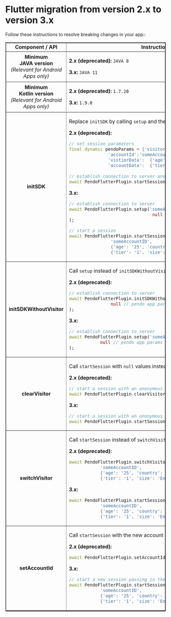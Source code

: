 # Flutter migration from version 2.x to version 3.x


Follow these instructions to resolve breaking changes in your app::

<table border =2>

<tr>
<td align=center><b>Component / API</td>
<td align=center><b>Instructions</b></td>
</tr>

<!--- new row --->

<tr>
<td align=center><b>Minimum <br> JAVA version</b> <br> <i> (Relevant for Android Apps only) </td>
<td>

<b>2.x (deprecated):</b> `JAVA 8`

<b>3.x:</b> `JAVA 11`

</td>
</tr>

<!--- new row --->

<tr>
<td align=center><b>Minimum <br> Kotlin version</b> <br> <i> (Relevant for Android Apps only) </td>
<td>

<b>2.x (deprecated):</b> `1.7.20`

<b>3.x:</b> `1.9.0`

</td>
</tr>

<!--- new row --->

<tr>
<td align=center><b>initSDK </td>
<td>

Replace `initSDK` by calling `setup` and then `startSession`.

<b>2.x (deprecated):</b>

```dart
// set session paramaters
final dynamic pendoParams = {'visitorId':'someVisitorID',
               'accountId':'someAccountID',
               'vistiorData':  {'age':'25', 'country':'USA'},
               'accountData':  {'tier': '1', 'size':'Enterprise'}};
                     
// establish connection to server and start a session
await PendoFlutterPlugin.startSession('someAppKey', pendoParams);
```

<b>3.x:</b>

```dart
// establish connection to server
await PendoFlutterPlugin.setup('someAppKey'
                                null // pendo app params
);

// start a session
await PendoFlutterPlugin.startSession('someVisitorID', 
                'someAccountID', 
                {'age': '25', 'country': 'USA'}, 
                {'tier': '1', 'size': 'Enterprise'});
```

</td>
</tr>

<!--- new row --->

<tr>
<td align=center><b>initSDKWithoutVisitor </td>
<td>

Call `setup` instead of `initSDKWithoutVisitor`.

<b>2.x (deprecated):</b>

```dart
// establish connection to server
await PendoFlutterPlugin.initSDKWithoutVisitor('someAppKey'
                null // pendo app params
);
```

<b>3.x:</b>


```dart
// establish connection to server
await PendoFlutterPlugin.setup('someAppKey'
            null // pendo app params
);
```

</td>
</tr>

<!--- new row --->

<tr>
<td align=center><b>clearVisitor </td>
<td>

Call `startSession` with `null` values instead of `clearVisitor`.

<b>2.x (deprecated):</b>

```dart
// start a session with an anonymous visitor
await PendoFlutterPlugin.clearVisitor()
```

<b>3.x:</b>

```dart
// start a session with an anonymous visitor
await PendoFlutterPlugin.startSession(null, null, null, null);
```

</td>
</tr>

<!--- new row --->

<tr>
<td align=center><b>switchVisitor </td>
<td>

Call `startSession` instead of `switchVisitor`.

<b>2.x (deprecated):</b>

```dart
await PendoFlutterPlugin.switchVisitor('someVisitorID', 
            'someAccountID', 
            {'age': '25', 'country': 'USA'}, 
            {'tier': '1', 'size': 'Enterprise'});
```

<b>3.x:</b>

```dart
await PendoFlutterPlugin.startSession('someVisitorID', 
            'someAccountID', 
            {'age': '25', 'country': 'USA'}, 
            {'tier': '1', 'size': 'Enterprise'});
```

</td>
</tr>

<!--- new row --->

<tr>
<td align=center><b>setAccountId </td>
<td>

Call `startSession` with the new account id value instead of `setAccountId`.

<b>2.x (deprecated):</b>

```dart
await PendoFlutterPlugin.setAccountId('someAccountID');
```

<b>3.x:</b>

```dart
// start a new session passing in the new accountId 
await PendoFlutterPlugin.startSession('someVisitorID', 
            'someAccountID', 
            {'age': '25', 'country': 'USA'}, 
            {'tier': '1', 'size': 'Enterprise'});
```

</td>
</tr>
</table>